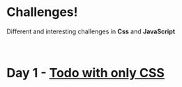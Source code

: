 # Challenges!

Different and interesting challenges in **Css** and **JavaScript**

<br>

# Day 1 - [Todo with only CSS](./ChallangeDay01)